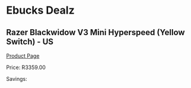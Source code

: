 
# Ebucks Dealz
## Razer Blackwidow V3 Mini Hyperspeed (Yellow Switch) - US
[Product Page](https://www.ebucks.com/web/shop/productSelected.do?prodId=1232307369&catId=365757697)

Price: R3359.00

Savings: 


	